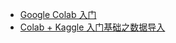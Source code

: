 
- [Google Colab 入门](https://libertydream.github.io/2019/06/29/Google-Colab-%E5%85%A5%E9%97%A8/)
- [Colab + Kaggle 入门基础之数据导入](https://libertydream.github.io/2019/07/13/%E5%9C%A8-Google-Colab%E4%B8%8A%E7%8E%A9-Kaggle/)